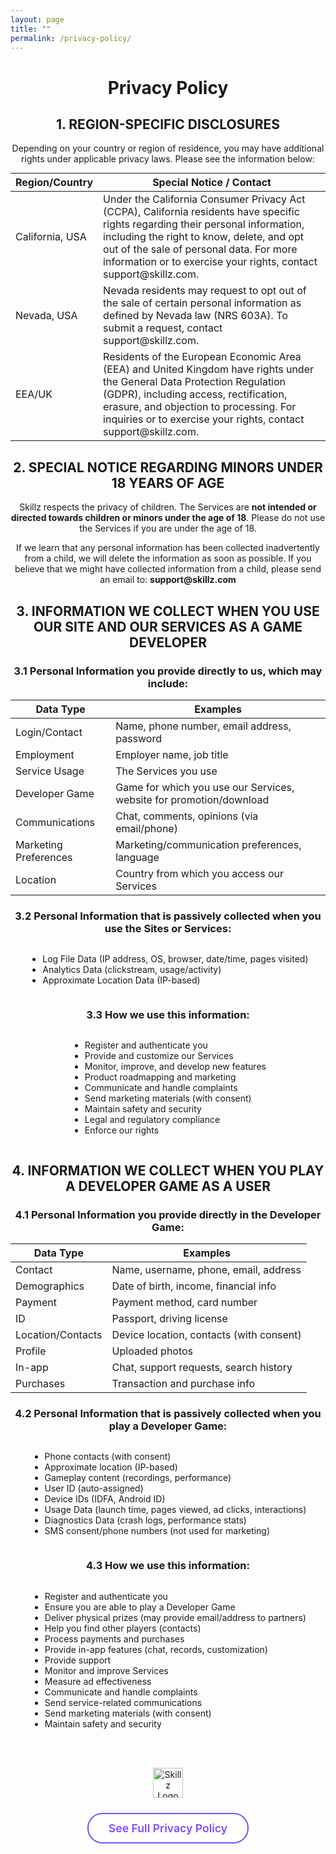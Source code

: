 ```yaml
---
layout: page
title: ""
permalink: /privacy-policy/
---
```


<div style="text-align:center;">

  <h1>Privacy Policy</h1>

  <h2>1. REGION-SPECIFIC DISCLOSURES</h2>
  <p>Depending on your country or region of residence, you may have additional rights under applicable privacy laws. Please see the information below:</p>
  <table style="margin:auto;">
    <thead>
      <tr>
        <th>Region/Country</th>
        <th>Special Notice / Contact</th>
      </tr>
    </thead>
    <tbody>
      <tr>
        <td>California, USA</td>
        <td style="text-align:left;">Under the California Consumer Privacy Act (CCPA), California residents have specific rights regarding their personal information, including the right to know, delete, and opt out of the sale of personal data. For more information or to exercise your rights, contact support@skillz.com.</td>
      </tr>
      <tr>
        <td>Nevada, USA</td>
        <td style="text-align:left;">Nevada residents may request to opt out of the sale of certain personal information as defined by Nevada law (NRS 603A). To submit a request, contact support@skillz.com.</td>
      </tr>
      <tr>
        <td>EEA/UK</td>
        <td style="text-align:left;">Residents of the European Economic Area (EEA) and United Kingdom have rights under the General Data Protection Regulation (GDPR), including access, rectification, erasure, and objection to processing. For inquiries or to exercise your rights, contact support@skillz.com.</td>
      </tr>
    </tbody>
  </table>

  <h2>2. SPECIAL NOTICE REGARDING MINORS UNDER 18 YEARS OF AGE</h2>
  <p>Skillz respects the privacy of children. The Services are <b>not intended or directed towards children or minors under the age of 18</b>. Please do not use the Services if you are under the age of 18.</p>
  <p>If we learn that any personal information has been collected inadvertently from a child, we will delete the information as soon as possible. If you believe that we might have collected information from a child, please send an email to: <b>support@skillz.com</b></p>

  <h2>3. INFORMATION WE COLLECT WHEN YOU USE OUR SITE AND OUR SERVICES AS A GAME DEVELOPER</h2>
  <h3>3.1 Personal Information you provide directly to us, which may include:</h3>
  <table style="margin:auto;">
    <thead>
      <tr>
        <th>Data Type</th>
        <th>Examples</th>
      </tr>
    </thead>
    <tbody>
      <tr><td>Login/Contact</td><td>Name, phone number, email address, password</td></tr>
      <tr><td>Employment</td><td>Employer name, job title</td></tr>
      <tr><td>Service Usage</td><td>The Services you use</td></tr>
      <tr><td>Developer Game</td><td>Game for which you use our Services, website for promotion/download</td></tr>
      <tr><td>Communications</td><td>Chat, comments, opinions (via email/phone)</td></tr>
      <tr><td>Marketing Preferences</td><td>Marketing/communication preferences, language</td></tr>
      <tr><td>Location</td><td>Country from which you access our Services</td></tr>
    </tbody>
  </table>

  <h3>3.2 Personal Information that is passively collected when you use the Sites or Services:</h3>
  <ul style="display:inline-block; text-align:left;">
    <li>Log File Data (IP address, OS, browser, date/time, pages visited)</li>
    <li>Analytics Data (clickstream, usage/activity)</li>
    <li>Approximate Location Data (IP-based)</li>
  </ul>

  <h3>3.3 How we use this information:</h3>
  <ul style="display:inline-block; text-align:left;">
    <li>Register and authenticate you</li>
    <li>Provide and customize our Services</li>
    <li>Monitor, improve, and develop new features</li>
    <li>Product roadmapping and marketing</li>
    <li>Communicate and handle complaints</li>
    <li>Send marketing materials (with consent)</li>
    <li>Maintain safety and security</li>
    <li>Legal and regulatory compliance</li>
    <li>Enforce our rights</li>
  </ul>

  <h2>4. INFORMATION WE COLLECT WHEN YOU PLAY A DEVELOPER GAME AS A USER</h2>
  <h3>4.1 Personal Information you provide directly in the Developer Game:</h3>
  <table style="margin:auto;">
    <thead>
      <tr>
        <th>Data Type</th>
        <th>Examples</th>
      </tr>
    </thead>
    <tbody>
      <tr><td>Contact</td><td>Name, username, phone, email, address</td></tr>
      <tr><td>Demographics</td><td>Date of birth, income, financial info</td></tr>
      <tr><td>Payment</td><td>Payment method, card number</td></tr>
      <tr><td>ID</td><td>Passport, driving license</td></tr>
      <tr><td>Location/Contacts</td><td>Device location, contacts (with consent)</td></tr>
      <tr><td>Profile</td><td>Uploaded photos</td></tr>
      <tr><td>In-app</td><td>Chat, support requests, search history</td></tr>
      <tr><td>Purchases</td><td>Transaction and purchase info</td></tr>
    </tbody>
  </table>

  <h3>4.2 Personal Information that is passively collected when you play a Developer Game:</h3>
  <ul style="display:inline-block; text-align:left;">
    <li>Phone contacts (with consent)</li>
    <li>Approximate location (IP-based)</li>
    <li>Gameplay content (recordings, performance)</li>
    <li>User ID (auto-assigned)</li>
    <li>Device IDs (IDFA, Android ID)</li>
    <li>Usage Data (launch time, pages viewed, ad clicks, interactions)</li>
    <li>Diagnostics Data (crash logs, performance stats)</li>
    <li>SMS consent/phone numbers (not used for marketing)</li>
  </ul>

  <h3>4.3 How we use this information:</h3>
  <ul style="display:inline-block; text-align:left;">
    <li>Register and authenticate you</li>
    <li>Ensure you are able to play a Developer Game</li>
    <li>Deliver physical prizes (may provide email/address to partners)</li>
    <li>Help you find other players (contacts)</li>
    <li>Process payments and purchases</li>
    <li>Provide in-app features (chat, records, customization)</li>
    <li>Provide support</li>
    <li>Monitor and improve Services</li>
    <li>Measure ad effectiveness</li>
    <li>Communicate and handle complaints</li>
    <li>Send service-related communications</li>
    <li>Send marketing materials (with consent)</li>
    <li>Maintain safety and security</li>
  </ul>

</div>

<div style="margin-top:48px; text-align:center;">
  <img src="{{ '/assets/images/icons/Skillz.png' | relative_url }}" alt="Skillz Logo" style="height:48px; margin-bottom:16px;">
  <br>
  <a href="https://www.skillz.com/privacy-policy/#privacy-policy" target="_blank" style="display:inline-block; padding:12px 32px; border-radius:24px; border:2px solid #7c4dff; color:#7c4dff; font-weight:600; font-size:1.1rem; background:#fff; text-decoration:none; transition:background 0.2s; margin-top:8px;">
    See Full Privacy Policy
  </a>
</div>